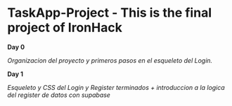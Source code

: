 # TaskApp-Project - This is the final project of IronHack

**Day 0**

*Organizacion del proyecto y primeros pasos en el esqueleto del Login.*

**Day 1**

*Esqueleto y CSS del Login y Register terminados + introduccion a la logica del register de datos con supabase*
